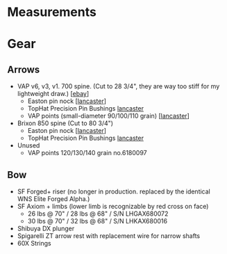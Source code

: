# Measurements
# Gear

## Arrows

- VAP v6, v3, v1. 700 spine. (Cut to 28 3/4", they are way too stiff for my lightweight draw.) [[ebay](https://www.ebay.com/itm/VICTORY-Vap-V1-V3-V6-shafts-Assorted-spines/222382435219?hash=item33c706ab93:m:m5LXxXdb74W6P37sNpb-CMg:rk:2:pf:0)]
    - Easton pin nock [[lancaster](http://www.lancasterarchery.com/easton-pin-nock.html)]
    - TopHat Precision Pin Bushings [lancaster](http://www.lancasterarchery.com/tophat-precision-pin-bushings.html)
    - VAP points (small-diameter 90/100/110 grain) [[lancaster](http://www.lancasterarchery.com/victory-vap-stainless-steel-target-point-small.html)]
- Brixon 850 spine (Cut to 80 3/4")
    - Easton pin nock [[lancaster](http://www.lancasterarchery.com/easton-pin-nock.html)]
    - TopHat Precision Pin Bushings [lancaster](http://www.lancasterarchery.com/tophat-precision-pin-bushings.html)
- Unused
    - VAP points 120/130/140 grain no.6180097


## Bow
- SF Forged+ riser (no longer in production. replaced by the identical WNS Elite Forged Alpha.)
- SF Axiom + limbs (lower limb is recognizable by red cross on face)
    - 26 lbs @ 70" / 28 lbs @ 68" / S/N LHGAX680072
    - 30 lbs @ 70" / 32 lbs @ 68" / S/N LHKAX680016
- Shibuya DX plunger
- Spigarelli ZT arrow rest with replacement wire for narrow shafts
- 60X Strings
